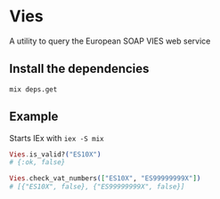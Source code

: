 # Vies

A utility to query the European SOAP VIES web service

## Install the dependencies

```
mix deps.get
```

## Example

Starts IEx with `iex -S mix`

```elixir
Vies.is_valid?("ES10X")
# {:ok, false}

Vies.check_vat_numbers(["ES10X", "ES99999999X"])
# [{"ES10X", false}, {"ES99999999X", false}]
```
